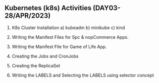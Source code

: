 Kubernetes (k8s) Activities (DAY03-28/APR/2023)
---------------------------------------------------------

1) K8s Cluster Installation
   a) kubeadm
   b) minikube
   c) kind
   
2) Writing the Manifest Files for Spc & nopCommerce Apps.


3) Writing the Manifest File for Game of Life App.


4) Creating the Jobs and CronJobs


5) Creating the ReplicaSet


6) Writing the LABELS and Selecting the LABELS using selector concept